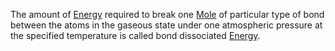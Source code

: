 The amount of [Energy](Jee/Chemistry/Thermodynamics/Energy.md) required to break one [Mole](../Mole%20Concept/Mole.md) of particular type of bond between the atoms in the gaseous state under one atmospheric pressure at the specified temperature is called bond dissociated [Energy](Jee/Chemistry/Thermodynamics/Energy.md).